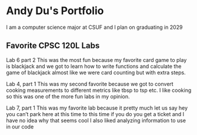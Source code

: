 
# Andy Du's Portfolio

I am a computer science major at CSUF and I plan on graduating in 2029

## Favorite CPSC 120L Labs

Lab 6 part 2 
This was the most fun because my favorite card game to play is blackjack and we got to learn how to write functions and calculate the game of blackjack almost like we were card counting but with extra steps.

Lab 4, part 1 
This was my second favorite because we got to convert cooking measurements to different metrics like tbsp to tsp etc. I like cooking so this was one of the more fun labs in my opinion.

Lab 7, part 1
This was my favorite lab because it pretty much let us say hey you can’t park here at this time to this time if you do you get a ticket and I have no idea why that seems cool I also liked analyzing information to use in our code
